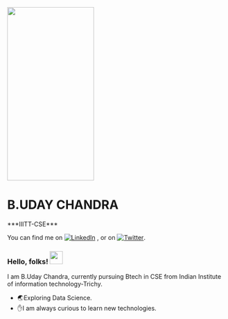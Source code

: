 
<img src="https://lh3.googleusercontent.com/proxy/6GIfIJgdhRh3YbJk4vOfX3sGyKRt79N5oweurBLD1KRyUxteObcmcTh_LY2xEDPeZdFu0Q_UFAV4TGAhBz3rn8mMC5s2eRwGkuj1Hg" width="200" height="400" />

<h1> B.UDAY CHANDRA </h1>
***IIITT-CSE***<BR>
  <!-- Actual text -->


You can find me on [![LinkedIn][2.2]][2] , or on [![Twitter][1.2]][1].

<!-- Icons -->

[1.2]: http://i.imgur.com/wWzX9uB.png (twitter icon without padding)
[2.2]: https://raw.githubusercontent.com/MartinHeinz/MartinHeinz/master/linkedin-3-16.png (LinkedIn icon without padding)

<!-- Links to your social media accounts -->

[1]: https://twitter.com/uday_chandra1
[2]: https://www.linkedin.com/in/uday-chandra/
### Hello, folks! <img src="https://raw.githubusercontent.com/MartinHeinz/MartinHeinz/master/wave.gif" width="30px">

I am B.Uday Chandra, currently pursuing Btech in CSE from Indian Institute of information technology-Trichy.
* :earth_asia:Exploring Data Science.
* :hand:I am always curious to learn new technologies.
